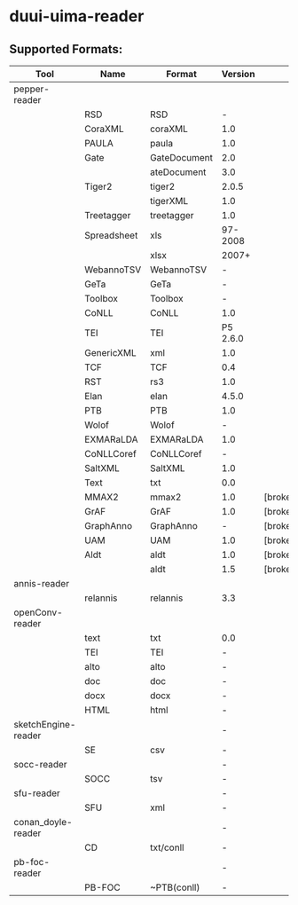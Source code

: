 # duui-uima-reader

## Supported Formats:

| Tool                | Name        | Format       | Version   |               |
|---------------------|-------------|--------------|-----------|---------------|
| pepper-reader       |             |              |           |               |
|                     | RSD         | RSD          | -         |               |
|                     | CoraXML     | coraXML      | 1.0       |               |
|                     | PAULA       | paula        | 1.0       |               |
|                     | Gate        | GateDocument | 2.0       |               |
|                     |             | ateDocument  | 3.0       |               |
|                     | Tiger2      | tiger2       | 2.0.5     |               |
|                     |             | tigerXML     | 1.0       |               |
|                     | Treetagger  | treetagger   | 1.0       |               |
|                     | Spreadsheet | xls          | 97-2008   |               |
|                     |             | xlsx         | 2007+     |               |
|                     | WebannoTSV  | WebannoTSV   | -         |               |
|                     | GeTa        | GeTa         | -         |               |
|                     | Toolbox     | Toolbox      | -         |               |
|                     | CoNLL       | CoNLL        | 1.0       |               |
|                     | TEI         | TEI          | P5 2.6.0  |               |
|                     | GenericXML  | xml          | 1.0       |               |
|                     | TCF         | TCF          | 0.4       |               |
|                     | RST         | rs3          | 1.0       |               |
|                     | Elan        | elan         | 4.5.0     |               |
|                     | PTB         | PTB          | 1.0       |               |
|                     | Wolof       | Wolof        | -         |               |
|                     | EXMARaLDA   | EXMARaLDA    | 1.0       |               |
|                     | CoNLLCoref  | CoNLLCoref   | -         |               |
|                     | SaltXML     | SaltXML      | 1.0       |               |
|                     | Text        | txt          | 0.0       |               |
|                     | MMAX2       | mmax2        | 1.0       |  [broken]     |
|                     | GrAF        | GrAF         | 1.0       | [broken]      |
|                     | GraphAnno   | GraphAnno    | -         |    [broken]   |
|                     | UAM         | UAM          | 1.0       |  [broken]     |
|                     | Aldt        | aldt         | 1.0       | [broken]      |
|                     |             | aldt         | 1.5       | [broken]      |
| annis-reader        |             |              |           |               |
|                     | relannis    | relannis     | 3.3       |               |
| openConv-reader     |             |              |           |               |
|                     | text        | txt          | 0.0       |               |
|                     | TEI         | TEI          | -         |               |
|                     | alto        | alto         | -         |               |
|                     | doc         | doc          | -         |               |
|                     | docx        | docx         | -         |               |
|                     | HTML        | html         | -         |               |
| sketchEngine-reader |             |              | -         |               |
|                     | SE          | csv          | -         |               |
| socc-reader         |             |              | -         |               |
|                     | SOCC        | tsv          | -         |               |
| sfu-reader          |             |              | -         |               |
|                     | SFU         | xml          | -         |               |
| conan_doyle-reader  |             |              | -         |               |
|                     | CD          | txt/conll    | -         |               |
| pb-foc-reader       |             |              | -         |               |
|                     | PB-FOC      | ~PTB(conll)  | -         |               |
